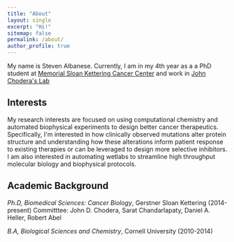 ```yaml
---
title: "About"
layout: single
excerpt: "Hi!"
sitemap: false
permalink: /about/
author_profile: true
---
```


My name is Steven Albanese. Currently, I am in my 4th year as a a PhD student
at [Memorial Sloan Kettering Cancer Center](https://www.sloankettering.edu/gerstner)
and work in [John Chodera's Lab](https://www.choderalab.org)

## Interests
My research interests are focused on using computational chemistry and automated biophysical experiments to design better cancer therapeutics. Specifically,
I'm interested in how clinically observed mutations alter protein structure and understanding how these alterations inform patient response to existing therapies or can be leveraged to design more selective inhibitors. 
I am also interested in automating wetlabs to streamline high throughput molecular biology and biophysical protocols.

## Academic Background 
*Ph.D, Biomedical Sciences: Cancer Biology*, Gerstner Sloan Kettering (2014-present)
Committtee: John D. Chodera, Sarat Chandarlapaty, Daniel A. Heller, Robert Abel

*B.A, Biological Sciences and Chemistry*, Cornell University (2010-2014) 